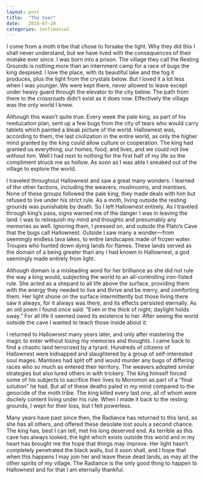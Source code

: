 ```yaml
---
layout: post
title:  "The Seer"
date:   2018-07-20
categories: testimonial
---
```

I come from a moth tribe that chose to forsake the light. Why they did this I shall never understand, but we have lived with the consequences of their mistake ever since. I was born into a prison. The village they call the Resting Grounds is nothing more than an internment camp for a race of bugs the king despised. I love the place, with its beautiful lake and the fog it produces, plus the light from the crystals below. But I loved it a lot less when I was younger. We were kept there, never allowed to leave except under heavy guard through the elevator to the city below. The path from there to the crossroads didn’t exist as it does now. Effectively the village was the only world I knew.

Although this wasn’t quite true: Every week the pale king, as part of his reeducation plan, sent up a few bugs from the city of tears who would carry tablets which painted a bleak picture of the world. Hallownest was, according to them, the last civilization in the entire world, as only the higher mind granted by the king could allow culture or cooperation. The king had granted us everything, our homes, food, and lives, and we could not live without him. Well I had next to nothing for the first half of my life so the compliment struck me as hollow. As soon as I was able I sneaked out of the village to explore the world.

I traveled throughout Hallownest and saw a great many wonders. I learned of the other factions, including the weavers, mushrooms, and mantises. None of these groups followed the pale king, they made deals with him but refused to live under his strict rule. As a moth, living outside the resting grounds was punishable by death. So I left Hallownest entirely. As I traveled through king’s pass, signs warned me of the danger I was in leaving the land. I was to relinquish my mind and thoughts and presumably any memories as well. Ignoring them, I pressed on, and outside the Plato’s Cave that the bugs call Hallownest. Outside I saw many a wonder—from seemingly endless lava lakes, to entire landscapes made of frozen water. Troupes who hunted down dying lands for flames. These lands served as the domain of a being greater than any I had known in Hallownest, a god seemingly made entirely from light.

Although domain is a misleading word for her brilliance as she did not rule the way a king would, subjecting the world to an all-controlling iron-fisted rule. She acted as a shepard to all life above the surface, providing them with the energy they needed to live and thrive and be merry, and comforting them. Her light shone on the surface intermittently but those living there saw it always, for it always was there, and its effects persisted eternally. As an old poem I found once said: “Even in the thick of night; daylight holds sway.” For all life it seemed owed its existence to her. After seeing the world outside the cave I wanted to teach those inside about it.

I returned to Hallownest many years later, and only after mastering the magic to enter without losing my memories and thoughts. I came back to find a chaotic land terrorized by a tyrant. Hundreds of citizens of Hallownest were kidnapped and slaughtered by a group of self-interested soul mages. Mantises had split off and would murder any bugs of differing races who so much as entered their territory. The weavers adopted similar strategies but also lured others in with trickery. The king himself forced some of his subjects to sacrifice their lives to Monomon as part of a “final solution” he had. But all of these deaths paled in my mind compared to the genocide of the moth tribe. The king killed every last one, all of whom were docilely content living under his rule. When I made it back to the resting grounds, I wept for their loss, but I felt powerless.

Many years have past since then, the Radiance has returned to this land, as she has all others, and offered these desolate lost souls a second chance. The king has, best I can tell, met his long deserved end. As terrible as this cave has always looked, the light which exists outside this world and in my heart has brought me the hope that things may improve. Her light hasn’t completely penetrated the black walls, but it soon shall, and I hope that when this happens I may join her and leave these dead lands, as may all the other spirits of my village. The Radiance is the only good thing to happen to Hallownest and for that I am eternally thankful.

